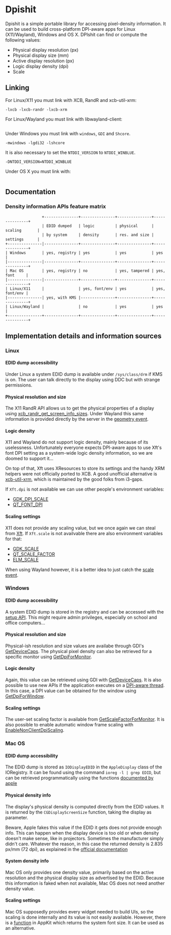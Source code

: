 # Dpishit
Dpishit is a simple portable library for accessing pixel-density information.
It can be used to build cross-platform DPI-aware apps for Linux (X11/Wayland),
Windows and OS X. DPIshit can find or compute the following values:
 - Physical display resolution (px)
 - Physical display size (mm)
 - Active display resolution (px)
 - Logic display density (dpi)
 - Scale



## Linking
For Linux/X11 you must link with XCB, RandR and xcb-util-xrm:
```
-lxcb -lxcb-randr -lxcb-xrm
```

For Linux/Wayland you must link with libwayland-client:
```
```

Under Windows you must link with `windows`, `GDI` and `Shcore`.
```
-mwindows -lgdi32 -lshcore
```
It is also necessary to set the `NTDDI_VERSION` to `NTDDI_WINBLUE`.
```
-DNTDDI_VERSION=NTDDI_WINBLUE
```

Under OS X you must link with:
```
```



## Documentation
### 
### Density information APIs feature matrix
```
                +---------------+---------------+---------------+---------------+
                | EDID dumped   | logic         | physical      | scaling       |
                | by system     | density       | res. and size | settings      |
+---------------|---------------+---------------+---------------+---------------+
| Windows       | yes, registry | yes           | yes           | yes           |
|---------------|---------------+---------------+---------------+---------------+
| Mac OS        | yes, registry | no            | yes, tampered | yes, font     |
|---------------|---------------+---------------+---------------+---------------+
| Linux/X11     |               | yes, font/env | yes           | yes, font/env |
|---------------| yes, with KMS |---------------+---------------+---------------+
| Linux/Wayland |               | no            | yes           | yes           |
+---------------+---------------+---------------+---------------+---------------+
```



## Implementation details and information sources
### Linux
#### EDID dump accessibility
Under Linux a system EDID dump is available under `/sys/class/drm` if KMS is on.
The user can talk directly to the display using DDC but with strange permissions.

#### Physical resolution and size
The X11 RandR API allows us to get the physical properties of a display using
[xcb_randr_get_screen_info_sizes](https://xcb.freedesktop.org/manual/group__XCB__RandR__API.html).
Under Wayland this same information is provided directly by the server in the
[geometry event](https://wayland-book.com/registry/server-side.html).

#### Logic density
X11 and Wayland do not support logic density, mainly because of its uselessness.
Unfortunately everyone expects DPI-aware apps to use Xft's font DPI setting as a
system-wide logic density information, so we are doomed to support it...

On top of that, Xft uses XResources to store its settings and the handy XRM
helpers were not officially ported to XCB. A good unofficial alternative is
[xcb-util-xrm](https://github.com/Airblader/xcb-util-xrm),
which is maintained by the good folks from i3-gaps.

If `Xft.dpi` is not available we can use other people's environment variables:
 - [GDK_DPI_SCALE](https://developer.gnome.org/gtk3/stable/gtk-x11.html)
 - [QT_FONT_DPI](https://bugreports.qt.io/browse/QTBUG-53022)

#### Scaling settings
X11 does not provide any scaling value, but we once again we can steal from
[Xft](https://www.keithp.com/~keithp/render/Xft.tutorial).
If `Xft.scale` is not availvable there are also environment variables for that:
 - [GDK_SCALE](https://developer.gnome.org/gtk3/stable/gtk-x11.html)
 - [QT_SCALE_FACTOR](https://doc.qt.io/qt-5/highdpi.html)
 - [ELM_SCALE](https://phab.enlightenment.org/w/elementary/)

When using Wayland however, it is a better idea to just catch the
[scale event](https://wayland-book.com/surfaces-in-depth/hidpi.html).



### Windows
#### EDID dump accessibility
A system EDID dump is stored in the registry and can be accessed with the
[setup API](https://docs.microsoft.com/en-us/windows/win32/api/setupapi/nf-setupapi-setupdiopendevregkey).
This might require admin privileges, especially on school and office computers...

#### Physical resolution and size
Physical-ish resolution and size values are availabe through GDI's
[GetDeviceCaps](https://docs.microsoft.com/en-us/windows/win32/api/wingdi/nf-wingdi-getdevicecaps).
The physical pixel density can also be retrieved for a specific monitor using
[GetDpiForMonitor](https://docs.microsoft.com/en-us/windows/win32/api/shellscalingapi/nf-shellscalingapi-getdpiformonitor).

#### Logic density
Again, this value can be retrieved using GDI with
[GetDeviceCaps](https://docs.microsoft.com/en-us/windows/win32/api/wingdi/nf-wingdi-getdevicecaps).
It is also possible to use new APIs if the application executes on a
[DPI-aware thread](https://docs.microsoft.com/en-us/windows/win32/api/winuser/nf-winuser-setthreaddpiawarenesscontext).
In this case, a DPI value can be obtained for the window using
[GetDpiForWindow](https://docs.microsoft.com/en-us/windows/win32/api/winuser/nf-winuser-getdpiforwindow).

#### Scaling settings
The user-set scaling factor is available from
[GetScaleFactorForMonitor](https://docs.microsoft.com/en-us/windows/win32/api/shellscalingapi/nf-shellscalingapi-getscalefactorformonitor).
It is also possible to enable automatic window frame scaling with
[EnableNonClientDpiScaling](https://docs.microsoft.com/en-us/windows/win32/api/winuser/nf-winuser-enablenonclientdpiscaling).



### Mac OS
#### EDID dump accessibility
The EDID dump is stored as `IODisplayEDID` in the `AppleDisplay` class of the
IORegistry. It can be found using the command `ioreg -l | grep EDID`, but can
be retrieved programmatically using the functions
[documented by apple](https://developer.apple.com/documentation/kernel/iokit_fundamentals/registry_utilities?language=occ)

#### Physical density info
The display's physical density is computed directly from the EDID values.
It is returned by the `CGDisplayScreenSize` function, taking the display as parameter.

Beware, Apple fakes this value if the EDID it gets does not provide enough info.
This can happen when the display device is too old or when density doesn't make
sense, like in projectors. Sometimes the manufacturer simply didn't care.
Whatever the reason, in this case the returned density is 2.835 px/mm (72 dpi),
as explained in the [official documentation](https://developer.apple.com/documentation/coregraphics/1456599-cgdisplayscreensize)

#### System density info
Mac OS only provides one density value, primarily based on the active resolution
and the physical display size as advertised by the EDID. Because this information
is faked when not available, Mac OS does not need another density value.

#### Scaling settings
Mac OS supposedly provides every widget needed to build UIs, so the scaling
is done internally and its value is not easily available.
However, there is a [function](https://developer.apple.com/documentation/appkit/nsfont/1531931-systemfontsize?language=objc)
in AppKit which returns the system font size. It can be used as an alternative.
